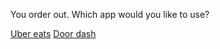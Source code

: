 You order out. Which app would you like to use?

[Uber eats](food-gets-eaten.md)
[Door dash](rat.md)

